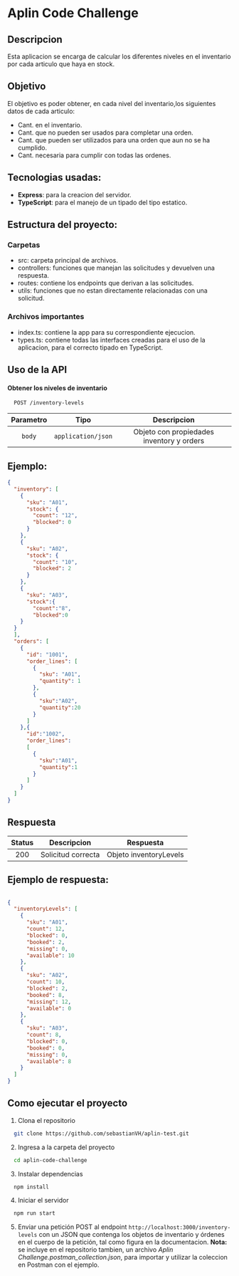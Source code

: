 
# Aplin Code Challenge

## Descripcion
Esta aplicacion se encarga de calcular los diferentes niveles en el inventario por cada articulo que haya en stock.

## Objetivo
El objetivo es poder obtener, en cada nivel del inventario,los siguientes datos de cada articulo:

- Cant. en el inventario.
- Cant. que no pueden ser usados para completar una orden.
- Cant. que pueden ser utilizados para una orden que aun no se ha cumplido.
- Cant. necesaria para cumplir con todas las ordenes.

## Tecnologias usadas:

 - **Express**: para la creacion del servidor.
 - **TypeScript**: para el manejo de un tipado del tipo estatico.


## Estructura del proyecto:

### Carpetas
- src: carpeta principal de archivos.
- controllers: funciones que manejan las solicitudes y devuelven una respuesta.
- routes: contiene los endpoints que derivan a las solicitudes.
- utils: funciones que no estan directamente relacionadas con una solicitud.

### Archivos importantes
- index.ts: contiene la app para su correspondiente ejecucion.
- types.ts: contiene todas las interfaces creadas para el uso de la aplicacion, para el correcto tipado en TypeScript.


## Uso de la API 

#### Obtener los niveles de inventario

```http
  POST /inventory-levels
```
| Parametro | Tipo               | Descripcion                               |
| :-------: | :-----------------:| :----------------------------------------:|
|   `body`  | `application/json` | Objeto con propiedades inventory y orders |

## Ejemplo:
```json
{
  "inventory": [
    {
      "sku": "A01",
      "stock": {
        "count": "12",
        "blocked": 0
      }
    },
    {
      "sku": "A02",
      "stock": {
        "count": "10",
        "blocked": 2
      }
    },
    {
      "sku": "A03",
      "stock":{
        "count":"8",
        "blocked":0
    }
  }
  ],
  "orders": [
    {
      "id": "1001",
      "order_lines": [
        {
          "sku": "A01",
          "quantity": 1
        },
        {
          "sku":"A02",
          "quantity":20
        }
      ]
    },{
      "id":"1002",
      "order_lines":
      [
        {
          "sku":"A01",
          "quantity":1
        }
      ]
    }
  ]
}
```

## Respuesta

| Status | Descripcion         | Respuesta              |
| :----: | :------------------:| :---------------------:|
|   200  | Solicitud correcta  | Objeto inventoryLevels |

## Ejemplo de respuesta:

```json

{
  "inventoryLevels": [
    {
      "sku": "A01",
      "count": 12,
      "blocked": 0,
      "booked": 2,
      "missing": 0,
      "available": 10
    },
    {
      "sku": "A02",
      "count": 10,
      "blocked": 2,
      "booked": 8,
      "missing": 12,
      "available": 0
    },
    {
      "sku": "A03",
      "count": 8,
      "blocked": 0,
      "booked": 0,
      "missing": 0,
      "available": 8
    }
  ]
}

```

## Como ejecutar el proyecto

1. Clona el repositorio

```bash
  git clone https://github.com/sebastianVH/aplin-test.git
```

2. Ingresa a la carpeta del proyecto
```bash
  cd aplin-code-challenge
```

3. Instalar dependencias

```bash
  npm install
```

4. Iniciar el servidor

```bash
  npm run start
```
5. Enviar una petición POST al endpoint `http://localhost:3000/inventory-levels` con un JSON que contenga los objetos de inventario y órdenes en el cuerpo de la petición, tal como figura en la documentacion. 
**Nota:** se incluye en el repositorio tambien, un archivo *Aplin Challenge.postman_collection.json*, para importar y utilizar la coleccion en Postman con el ejemplo. 

